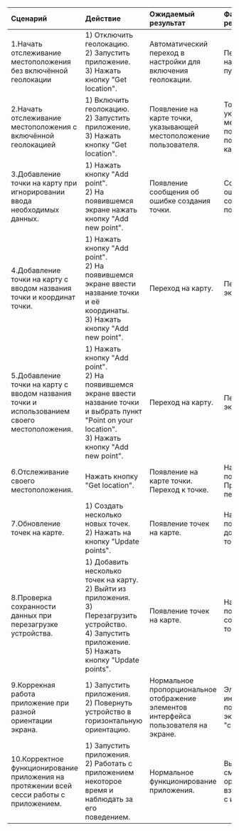 |Сценарий|Действие|Ожидаемый результат|Фактический результат| Оценка|
|:---|:---|:---|:---|:---|
|1.Начать отслеживание местоположения без включённой геолокации| 1) Отключить геолокацию.<br/>2) Запустить приложение.<br/>3) Нажать кнопку "Get location".|Автоматический переход в настройки для включения геолокации.|Переход в настройки в пункт "Локация"|Тест пройден.|
|2.Начать отслеживание местоположения с включённой геолокацией| 1) Включить геолокацию.<br/>2) Запустить приложение.<br/>3) Нажать кнопку "Get location".|Появление на карте точки, указывающей местоположение пользователя.|Точка, указывающая местоположение пользователя, появилась на карте.|Тест пройден.|
|3.Добавление точки на карту при игнорировании ввода необходимых данных.| 1) Нажать кнопку "Add point".<br/>2) На появившемся экране нажать кнопку "Add new point".|Появление сообщения об ошибке создания точки.|Сообщения об ошибке создания точки появилось.|Тест пройден.|
|4.Добавление точки на карту с вводом названия точки и координат точки.| 1) Нажать кнопку "Add point".<br/>2) На появившемся экране ввести название точки и её координаты.<br/>3) Нажать кнопку "Add new point".|Переход на карту.|Переход на экран с картой.|Тест пройден.|
|5.Добавление точки на карту с вводом названия точки и использованием своего местоположения.| 1) Нажать кнопку "Add point".<br/>2) На появившемся экране ввести название точки и выбрать пункт "Point on your location".<br/>3) Нажать кнопку "Add new point".|Переход на карту.|Переход на экран с картой.|Тест пройден.|
|6.Отслеживание своего местоположения.|Нажать кнопку "Get location".|Появление на карте точки. Переход к точке.|На карте появилась точка. Произошёл переход к точке.|Тест пройден.|
|7.Обновление точек на карте.|1) Создать несколько новых точек.<br/>2) Нажать на кнопку "Update points".|Появление точек на карте.|На карте появились добавленные точки.|Тест пройден.|
|8.Проверка сохранности данных при перезагрузке устройства.|1) Добавить несколько точек на карту.<br/>2) Выйти из приложения.<br/>3) Перезагрузить устройство.<br/>4) Запустить приложение.<br/>5) Нажать кнопку "Update points". |Появление точек на карте.|На карте появились ранее созданные точки.|Тест пройден.|
|9.Коррекная работа приложение при разной ориентации экрана.|1) Запустить приложения.<br/>2) Повернуть устройство в горизонтальную ориентацию.|Нормальное пропорциональное отображение элементов интерфейса пользователя на экране.|Элементы интерфейса пользователя на экране "смешались".|Тест не пройден.|
|10.Корректное функционирование приложения на протяжении всей сесси работы с приложением.|1) Запустить приложения.<br/>2) Работать с приложением некоторое время и наблюдать за его поведением.|Нормальное функционирование приложения.|Вылеты при смене ориентации и взаимодействии с интерфейсом.|Тест не пройден.|
